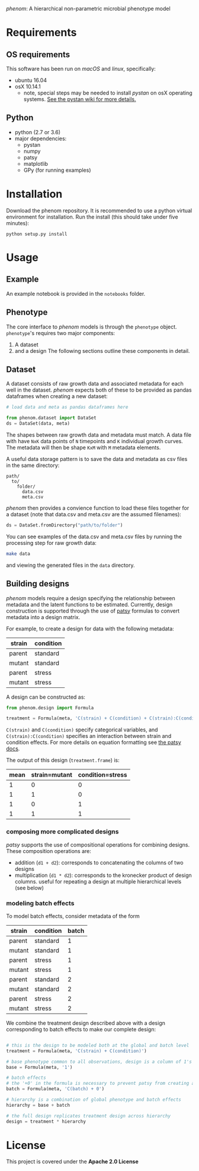 
*phenom*: A hierarchical non-parametric microbial phenotype model

# Requirements

## OS requirements
This software has been run on *macOS* and *linux*, specifically:
* ubuntu 16.04
* osX 10.14.1
  * note, special steps may be needed to install *pystan* on osX
    operating systems. [See the pystan wiki for more details.](https://github.com/stan-dev/pystan/wiki/PyStan-and-OS-X)
	
## Python

* python (2.7 or 3.6)
* major dependencies:
  * pystan
  * numpy
  * patsy
  * matplotlib
  * GPy (for running examples)

# Installation

Download the phenom repository. It is recommended to use a python
virtual environment for installation. Run the install (this should
take under five minutes):

	python setup.py install
	
# Usage

## Example

An example notebook is provided in the `notebooks` folder. 

## Phenotype

The core interface to *phenom* models is through the `phenotype`
object. `phenotype`'s requires two major components:
1. A dataset
2. and a design
The following sections outline these components in detail.

## Dataset

A dataset consists of raw growth data and associated metadata for each
well in the dataset. *phenom* expects both of these to be provided as
pandas dataframes when creating a new dataset:
```python
# load data and meta as pandas dataframes here

from phenom.dataset import DataSet
ds = DataSet(data, meta)
```

The shapes between raw growth data and metadata must match. A data
file with have `NxK` data points of `N` timepoints and `K` individual
growth curves. The metadata will then be shape `KxM` with `M` metadata elements.

A useful data storage pattern is to save the data and metadata as csv
files in the same directory:
```
path/
  to/
    folder/
      data.csv
      meta.csv
```
*phenom* then provides a convience function to load these files
together for a dataset (note that data.csv and meta.csv are the
assumed filenames):
```python
ds = DataSet.fromDirectory("path/to/folder")
```

You can see examples of the data.csv and meta.csv files by running the
processing step for raw growth data:
```bash
make data
```
and viewing the generated files in the `data` directory.

## Building designs

*phenom* models require a design specifying the relationship between
metadata and the latent functions to be estimated. Currently, design
construction is supported through the use of
[patsy](https://patsy.readthedocs.io) formulas to convert metadata
into a design matrix.

For example, to create a design for data with the following metadata:

| strain  | condition |
| ------------- | ------------- |
| parent  | standard  |
| mutant  | standard |
| parent  | stress |
| mutant  | stress |

A design can be constructed as:

```python
from phenom.design import Formula

treatment = Formula(meta, 'C(strain) + C(condition) + C(strain):C(condition)')
```
`C(strain)` and `C(condition)` specify categorical variables, and `C(strain):C(condition)` specifies an interaction between strain and condition effects. For more details on equation formatting see [the patsy docs](https://patsy.readthedocs.io/en/latest/formulas.html#the-formula-language).

The output of this design (`treatment.frame`) is:

| mean  | strain=mutant  | condition=stress |
| ------------- | ------------- | ------------- |
1 | 0  | 0  |
1 | 1  | 0 |
1 | 0  | 1 |
1 | 1  | 1 |

### composing more complicated designs

*patsy* supports the use of compositional operations for combining designs. These composition operations are:
* addition (`d1 + d2`): corresponds to concatenating the columns of two designs
* multiplication (`d1 * d2`): corresponds to the kronecker product of design columns. useful for repeating a design at multiple hierarchical levels (see below)

### modeling batch effects

To model batch effects, consider metadata of the form

| strain  | condition | batch |
| ------------- | ------------- | ------------- |
| parent  | standard  | 1
| mutant  | standard | 1
| parent  | stress | 1
| mutant  | stress | 1
| parent  | standard  | 2
| mutant  | standard | 2
| parent  | stress | 2
| mutant  | stress | 2

We combine the treatment design described above with a design corresponding to batch effects to make our complete design:
```python

# this is the design to be modeled both at the global and batch level
treatment = Formula(meta, 'C(strain) + C(condition)')

# base phenotype common to all observations, design is a column of 1's
base = Formula(meta, '1')

# batch effects
# the '+0' in the formula is necessary to prevent patsy from creating an un-desired intercept column
batch = Formula(meta, 'C(batch) + 0')

# hierarchy is a combination of global phenotype and batch effects
hierarchy = base + batch

# the full design replicates treatment design across hierarchy
design = treatment * hierarchy
```

# License

This project is covered under the **Apache 2.0 License**
